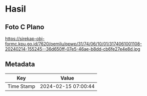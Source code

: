 # Hasil

## Foto C Plano

https://sirekap-obj-formc.kpu.go.id/7620/pemilu/ppwp/31/74/06/10/01/3174061001108-20240214-155245--36d650ff-07e5-46ae-b8dd-cb6fe27e4e8d.jpg


## Metadata

| Key        | Value               |
| ---------- | ------------------- |
| Time Stamp | 2024-02-15 07:00:44 |



